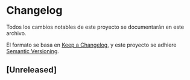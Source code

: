 # Changelog

Todos los cambios notables de este proyecto se documentarán en este archivo.

El formato se basa en [Keep a Changelog](https://keepachangelog.com/en/1.0.0/),
y este proyecto se adhiere [Semantic Versioning](https://semver.org/spec/v2.0.0.html).

## [Unreleased]